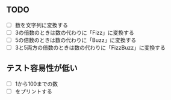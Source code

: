 ## TODO
- [ ] 数を文字列に変換する
- [ ] 3の倍数のときは数の代わりに「Fizz」に変換する
- [ ] 5の倍数のときは数の代わりに「Buzz」に変換する
- [ ] 3と5両方の倍数のときは数の代わりに「FizzBuzz」に変換する

## テスト容易性が低い
- [ ] 1から100までの数
- [ ] をプリントする
